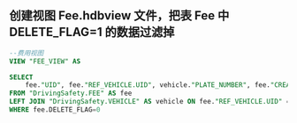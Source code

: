 ## 创建视图 Fee.hdbview 文件，把表 Fee 中 DELETE_FLAG=1 的数据过滤掉
 
 ``` sql
 --费用视图
 VIEW "FEE_VIEW" AS

 SELECT
     fee."UID", fee."REF_VEHICLE.UID", vehicle."PLATE_NUMBER", fee."CREATED_ON", fee."CREATED_BY", fee."CHANGED_ON", fee."CHANGED_BY", fee."FEE_START_DATE", fee."FEE_END_DATE", fee."FEE", fee."CURRENCY_CODE"
 FROM "DrivingSafety.FEE" AS fee
 LEFT JOIN "DrivingSafety.VEHICLE" AS vehicle ON fee."REF_VEHICLE.UID" = vehicle."UID"
 WHERE fee.DELETE_FLAG=0
 ```
